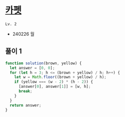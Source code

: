 # [카펫](https://school.programmers.co.kr/learn/courses/30/lessons/42842)

`Lv. 2`

- 240226 월

## 풀이 1

```javascript
function solution(brown, yellow) {
  let answer = [0, 0];
  for (let h = 3; h <= (brown + yellow) / h; h++) {
    let w = Math.floor((brown + yellow) / h);
    if (yellow === (w - 2) * (h - 2)) {
      [answer[0], answer[1]] = [w, h];
      break;
    }
  }
  return answer;
}
```
